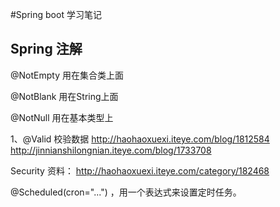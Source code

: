 #Spring boot 学习笔记

## Spring 注解

@NotEmpty 用在集合类上面

@NotBlank 用在String上面

@NotNull  用在基本类型上

1、@Valid 校验数据
http://haohaoxuexi.iteye.com/blog/1812584
http://jinnianshilongnian.iteye.com/blog/1733708

Security
资料：
http://haohaoxuexi.iteye.com/category/182468

 @Scheduled(cron="...") ，用一个表达式来设置定时任务。